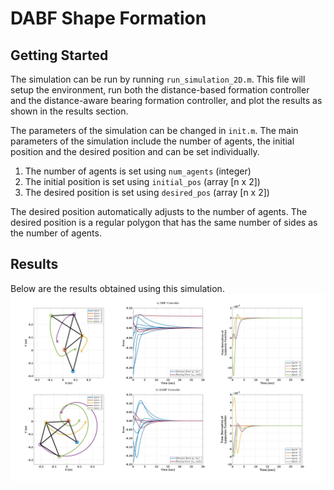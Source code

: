 # DABF Shape Formation

## Getting Started

The simulation can be run by running `run_simulation_2D.m`. 
This file will setup the environment, run both the distance-based formation controller and the distance-aware bearing formation controller, and plot the results as shown in the results section.

The parameters of the simulation can be changed in `init.m`.
The main parameters of the simulation include the number of agents, the initial position and the desired position and can be set individually.
1. The number of agents is set using `num_agents` (integer)
2. The initial position is set using `initial_pos` (array \[n x 2])
3. The desired position is set using `desired_pos` (array \[n x 2])

The desired position automatically adjusts to the number of agents. The desired position is a regular polygon that has the same number of sides as the number of agents. 

## Results
Below are the results obtained using this simulation.  
![](figures/example.jpg)
